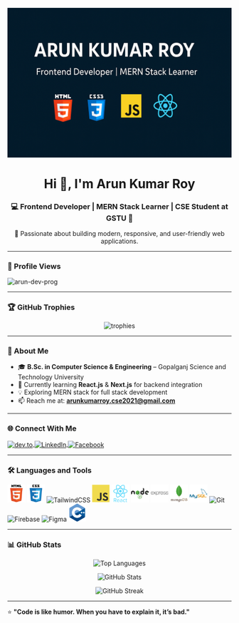 <!-- Banner Image -->
<p align="center">
  <img src="https://raw.githubusercontent.com/Arun-DEV-prog/Arun-DEV-prog/main/banner (2).png" alt="Arun Kumar Roy - Banner"/>
</p>

<h1 align="center">Hi 👋, I'm Arun Kumar Roy</h1>
<h3 align="center">💻 Frontend Developer | MERN Stack Learner | CSE Student at GSTU 🚀</h3>

<p align="center">
  🌱 Passionate about building modern, responsive, and user-friendly web applications.
</p>

---

### 👀 Profile Views
<p align="left">
  <img src="https://komarev.com/ghpvc/?username=arun-dev-prog&label=Profile%20views&color=0e75b6&style=flat" alt="arun-dev-prog" />
</p>

---

### 🏆 GitHub Trophies
<p align="center">
  <img src="https://github-profile-trophy.vercel.app/?username=arun-dev-prog&theme=radical&margin-w=10&margin-h=10" alt="trophies"/>
</p>

---

### 🚀 About Me
- 🎓 **B.Sc. in Computer Science & Engineering** – Gopalganj Science and Technology University  
- 🌱 Currently learning **React.js** & **Next.js** for backend integration  
- 💡 Exploring MERN stack for full stack development  
- 📫 Reach me at: **arunkumarroy.cse2021@gmail.com**

---

### 🌐 Connect With Me
<p align="left">
<a href="https://dev.to/arunkumarroy" target="blank">
  <img align="center" src="https://raw.githubusercontent.com/rahuldkjain/github-profile-readme-generator/master/src/images/icons/Social/devto.svg" alt="dev.to" height="30" width="40" />
</a>
<a href="https://linkedin.com/in/arunkumar-roy-bb1251227" target="blank">
  <img align="center" src="https://raw.githubusercontent.com/rahuldkjain/github-profile-readme-generator/master/src/images/icons/Social/linked-in-alt.svg" alt="LinkedIn" height="30" width="40" />
</a>
<a href="https://facebook.com/arunkumar.roy.52090008" target="blank">
  <img align="center" src="https://raw.githubusercontent.com/rahuldkjain/github-profile-readme-generator/master/src/images/icons/Social/facebook.svg" alt="Facebook" height="30" width="40" />
</a>
</p>

---

### 🛠 Languages and Tools
<p align="left">
  <img src="https://raw.githubusercontent.com/devicons/devicon/master/icons/html5/html5-original-wordmark.svg" alt="HTML5" width="40" height="40"/>
  <img src="https://raw.githubusercontent.com/devicons/devicon/master/icons/css3/css3-original-wordmark.svg" alt="CSS3" width="40" height="40"/>
  <img src="https://www.vectorlogo.zone/logos/tailwindcss/tailwindcss-icon.svg" alt="TailwindCSS" width="40" height="40"/>
  <img src="https://raw.githubusercontent.com/devicons/devicon/master/icons/javascript/javascript-original.svg" alt="JavaScript" width="40" height="40"/>
  <img src="https://raw.githubusercontent.com/devicons/devicon/master/icons/react/react-original-wordmark.svg" alt="React" width="40" height="40"/>
  <img src="https://raw.githubusercontent.com/devicons/devicon/master/icons/nodejs/nodejs-original-wordmark.svg" alt="Node.js" width="40" height="40"/>
  <img src="https://raw.githubusercontent.com/devicons/devicon/master/icons/express/express-original-wordmark.svg" alt="Express.js" width="40" height="40"/>
  <img src="https://raw.githubusercontent.com/devicons/devicon/master/icons/mongodb/mongodb-original-wordmark.svg" alt="MongoDB" width="40" height="40"/>
  <img src="https://raw.githubusercontent.com/devicons/devicon/master/icons/mysql/mysql-original-wordmark.svg" alt="MySQL" width="40" height="40"/>
  <img src="https://www.vectorlogo.zone/logos/git-scm/git-scm-icon.svg" alt="Git" width="40" height="40"/>
  <img src="https://www.vectorlogo.zone/logos/firebase/firebase-icon.svg" alt="Firebase" width="40" height="40"/>
  <img src="https://www.vectorlogo.zone/logos/figma/figma-icon.svg" alt="Figma" width="40" height="40"/>
  <img src="https://raw.githubusercontent.com/devicons/devicon/master/icons/cplusplus/cplusplus-original.svg" alt="C++" width="40" height="40"/>
</p>

---

### 📊 GitHub Stats
<div align="center">

![Top Languages](https://github-readme-stats.vercel.app/api/top-langs/?username=Arun-DEV-prog&layout=compact&theme=tokyonight)

![GitHub Stats](https://github-readme-stats.vercel.app/api?username=Arun-DEV-prog&show_icons=true&theme=tokyonight)

![GitHub Streak](https://github-readme-streak-stats.herokuapp.com/?user=Arun-DEV-prog&theme=tokyonight)

</div>

---

⭐ **"Code is like humor. When you have to explain it, it’s bad."**
